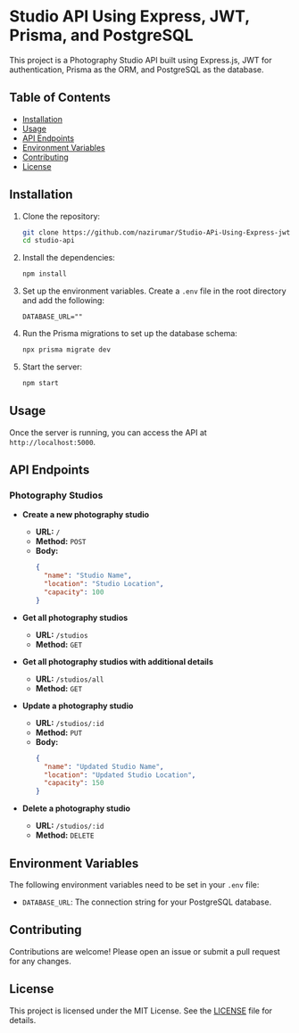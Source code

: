 # Studio API Using Express, JWT, Prisma, and PostgreSQL

This project is a Photography Studio API built using Express.js, JWT for authentication, Prisma as the ORM, and PostgreSQL as the database.

## Table of Contents
- [Installation](#installation)
- [Usage](#usage)
- [API Endpoints](#api-endpoints)
- [Environment Variables](#environment-variables)
- [Contributing](#contributing)
- [License](#license)

## Installation

1. Clone the repository:
   ```sh
   git clone https://github.com/nazirumar/Studio-APi-Using-Express-jwt-prisma-postgresQl.git
   cd studio-api
   ```

2. Install the dependencies:
   ```sh
   npm install
   ```

3. Set up the environment variables. Create a `.env` file in the root directory and add the following:
   ```env
   DATABASE_URL=""
   ```

4. Run the Prisma migrations to set up the database schema:
   ```sh
   npx prisma migrate dev
   ```

5. Start the server:
   ```sh
   npm start
   ```

## Usage

Once the server is running, you can access the API at `http://localhost:5000`.

## API Endpoints

### Photography Studios

- **Create a new photography studio**
  - **URL:** `/`
  - **Method:** `POST`
  - **Body:**
    ```json
    {
      "name": "Studio Name",
      "location": "Studio Location",
      "capacity": 100
    }
    ```

- **Get all photography studios**
  - **URL:** `/studios`
  - **Method:** `GET`

- **Get all photography studios with additional details**
  - **URL:** `/studios/all`
  - **Method:** `GET`

- **Update a photography studio**
  - **URL:** `/studios/:id`
  - **Method:** `PUT`
  - **Body:**
    ```json
    {
      "name": "Updated Studio Name",
      "location": "Updated Studio Location",
      "capacity": 150
    }
    ```

- **Delete a photography studio**
  - **URL:** `/studios/:id`
  - **Method:** `DELETE`

## Environment Variables

The following environment variables need to be set in your `.env` file:

- `DATABASE_URL`: The connection string for your PostgreSQL database.

## Contributing

Contributions are welcome! Please open an issue or submit a pull request for any changes.

## License

This project is licensed under the MIT License. See the [LICENSE](LICENSE) file for details.
